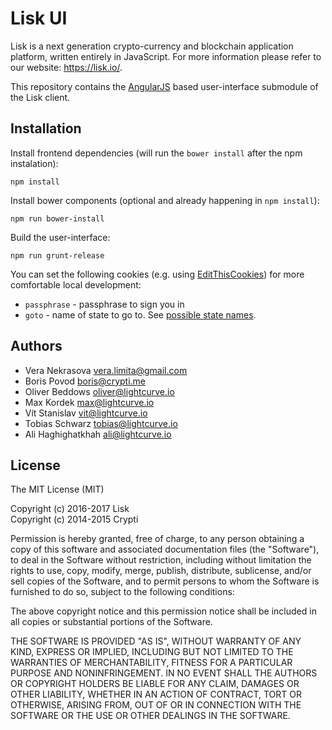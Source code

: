 # Lisk UI

Lisk is a next generation crypto-currency and blockchain application platform, written entirely in JavaScript. For more information please refer to our website: https://lisk.io/.

This repository contains the [AngularJS](https://angularjs.org/) based user-interface submodule of the Lisk client.

## Installation

Install frontend dependencies (will run the `bower install` after the npm instalation):

```
npm install
```

Install bower components (optional and already happening in `npm install`):

```
npm run bower-install
```

Build the user-interface:

```
npm run grunt-release
```

You can set the following cookies (e.g. using [EditThisCookies](http://www.editthiscookie.com/)) for more comfortable local development:
- `passphrase` - passphrase to sign you in  
- `goto` - name of state to go to. See [possible state names](https://github.com/LiskHQ/lisk-ui/blob/development/js/app.js#L25-L100).


## Authors

- Vera Nekrasova <vera.limita@gmail.com>
- Boris Povod <boris@crypti.me>
- Oliver Beddows <oliver@lightcurve.io>
- Max Kordek <max@lightcurve.io>
- Vít Stanislav <vit@lightcurve.io>
- Tobias Schwarz <tobias@lightcurve.io>
- Ali Haghighatkhah <ali@lightcurve.io>

## License

The MIT License (MIT)  

Copyright (c) 2016-2017 Lisk  
Copyright (c) 2014-2015 Crypti  

Permission is hereby granted, free of charge, to any person obtaining a copy of this software and associated documentation files (the "Software"), to deal in the Software without restriction, including without limitation the rights to use, copy, modify, merge, publish, distribute, sublicense, and/or sell copies of the Software, and to permit persons to whom the Software is furnished to do so, subject to the following conditions:  

The above copyright notice and this permission notice shall be included in all copies or substantial portions of the Software.

THE SOFTWARE IS PROVIDED "AS IS", WITHOUT WARRANTY OF ANY KIND, EXPRESS OR IMPLIED, INCLUDING BUT NOT LIMITED TO THE WARRANTIES OF MERCHANTABILITY, FITNESS FOR A PARTICULAR PURPOSE AND NONINFRINGEMENT. IN NO EVENT SHALL THE AUTHORS OR COPYRIGHT HOLDERS BE LIABLE FOR ANY CLAIM, DAMAGES OR OTHER LIABILITY, WHETHER IN AN ACTION OF CONTRACT, TORT OR OTHERWISE, ARISING FROM, OUT OF OR IN CONNECTION WITH THE SOFTWARE OR THE USE OR OTHER DEALINGS IN THE SOFTWARE.
